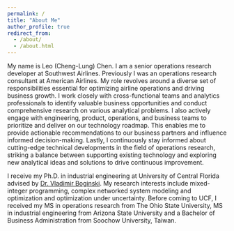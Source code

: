 ```yaml
---
permalink: /
title: "About Me"
author_profile: true
redirect_from: 
  - /about/
  - /about.html
---
```


My name is Leo (Cheng-Lung) Chen. I am a senior operations research developer at Southwest Airlines. Previously I was an operations research consultant at American Airlines. My role revolves around a diverse set of responsibilities essential for optimizing airline operations and driving business growth. I work closely with cross-functional teams and analytics professionals to identify valuable business opportunities and conduct comprehensive research on various analytical problems. I also actively engage with engineering, product, operations, and business teams to prioritize and deliver on our technology roadmap. This enables me to provide actionable recommendations to our business partners and influence informed decision-making. Lastly, I continuously stay informed about cutting-edge technical developments in the field of operations research, striking a balance between supporting existing technology and exploring new analytical ideas and solutions to drive continuous improvement.

I receive my Ph.D. in industrial engineering at University of Central Florida advised by [Dr. Vladimir Boginski](https://iems.ucf.edu/faculty/vladimir-boginski/). My research interests include mixed-integer programming, complex networked system modeling and optimization and optimization under uncertainty. Before coming to UCF, I received my MS in operations research from The Ohio State University, MS in industrial engineering from Arizona State University and a Bachelor of Business Administration from Soochow University, Taiwan.